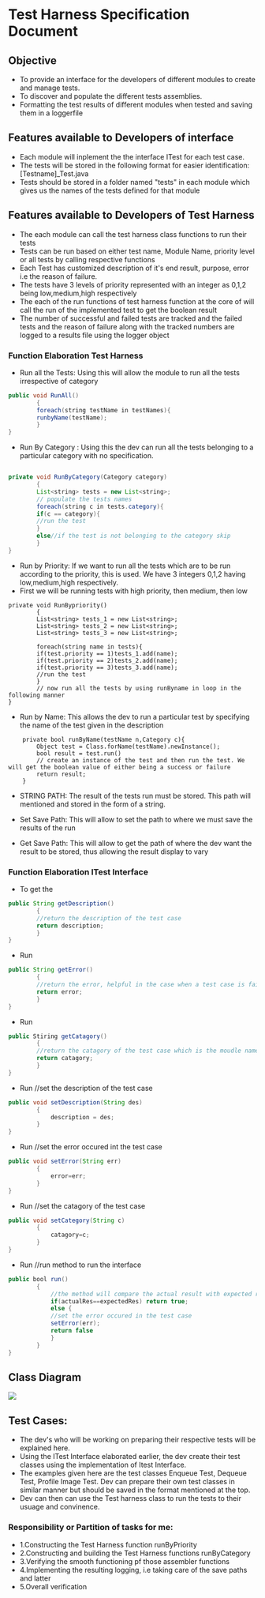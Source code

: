 # Test Harness Specification Document

## Objective
- To provide an interface for the developers of different modules to create and manage tests.
- To discover and populate the different tests assemblies.
- Formatting the test results of different modules when tested and saving them in a loggerfile


## Features available to Developers of interface
- Each module will inplement the the interface ITest for each test case.
- The tests will be stored in the following format for easier identification: [Testname]_Test.java
- Tests should be stored in a folder named "tests" in each module which gives us the names of the tests defined for that module


## Features available to Developers of Test Harness 
- The each module can call the test harness class functions to run their tests 
- Tests can be run based on either test name, Module Name, priority level or all tests by calling respective functions
- Each Test has customized description of it's end result, purpose, error i.e the reason of failure.
- The tests have 3 levels of priority represented with an integer as 0,1,2 being low,medium,high respectively
- The each of the run functions of test harness function at the core of will call the run of the implemented test to get the boolean result 
- The number of successful and failed tests are tracked and the failed tests and the reason of failure along with the tracked numbers are logged to a results file using the logger object

### Function Elaboration Test Harness
- Run all the Tests: Using this will allow the module to run all the tests irrespective of category
``` java =
public void RunAll()
        {
        foreach(string testName in testNames){
        runbyName(testName);
        }
}
```
- Run By Category : Using this the dev can run all the tests belonging to a particular category with no specification.

```java = 

private void RunByCategory(Category category)
        {
        List<string> tests = new List<string>;
        // populate the tests names
        foreach(string c in tests.category){
        if(c == category){
        //run the test
        }
        else//if the test is not belonging to the category skip    
        }
}

```
- Run by Priority: If we want to run all the tests which are to be run according to the priority, this is used. We have 3 integers 0,1,2 having low,medium,high respectively.
- First we will be running tests with high priority, then medium, then low

```java=
private void RunBypriority()
        {
        List<string> tests_1 = new List<string>;
        List<string> tests_2 = new List<string>;
        List<string> tests_3 = new List<string>;
        
        foreach(string name in tests){
        if(test.priority == 1)tests_1.add(name);
        if(test.priority == 2)tests_2.add(name);
        if(test.priority == 3)tests_3.add(name);
        //run the test
        }
        // now run all the tests by using runByname in loop in the following manner
}

```
- Run by Name: This allows the dev to run a particular test by specifying the name of the test given in the description

```java=
    private bool runByName(testName n,Category c){
        Object test = Class.forName(testName).newInstance();
        bool result = test.run()
        // create an instance of the test and then run the test. We will get the boolean value of either being a success or failure
        return result;
    }
```
- STRING PATH: The result of the tests run must be stored. This path will mentioned and stored in the form of a string.

- Set Save Path: This will allow to set the path to where we must save the results of the run

- Get Save Path: This will allow to get the path of where the dev want the result to be stored, thus allowing the result display to vary

### Function Elaboration ITest Interface 
- To get the 
``` java =
public String getDescription()
        {
        //return the description of the test case
        return description;
        }
}
```

- Run 
``` java =
public String getError()
        {
        //return the error, helpful in the case when a test case is failed
        return error;
        }
}
```

- Run 
``` java =
public Stiring getCatagory()
        {
        //return the catagory of the test case which is the moudle name of the test case  
        return catagory;
        }
}
```


- Run 
//set the description of the test case
``` java =
public void setDescription(String des)
        {
            description = des;
        }
}
```

- Run 
//set the error occured int the test case 
``` java =
public void setError(String err)
        {
            error=err;
        }
}
```


- Run 
//set the catagory of the test case 
``` java =
public void setCategory(String c)
        {
            catagory=c;
        }
}
```

- Run 
//run method to run the interface 
``` java =
public bool run()
        {   
            //the method will compare the actual result with expected result 
            if(actualRes==expectedRes) return true;
            else {
            //set the error occured in the test case
            setError(err);
            return false
            }
        }
}
```

## Class Diagram




![](https://i.imgur.com/0DoSP9S.png)


## Test Cases:
- The dev's who will be working on preparing their respective tests will be explained here.
- Using the ITest Interface elaborated earlier, the dev create their test classes using the implementation of Itest Interface.
- The examples given here are the test classes Enqueue Test, Dequeue Test, Profile Image Test. Dev can prepare their own test classes in similar manner but should be saved in the format mentioned at the top.
- Dev can  then can use the Test harness class to run the tests to their usuage and convinence.


### Responsibility or Partition of tasks for me:
- 1.Constructing the Test Harness function runByPriority
- 2.Constructing and building the Test Harness functions runByCategory 
- 3.Verifying the smooth functioning pf those assembler functions 
- 4.Implementing the resulting logging, i.e taking care of the save paths and  latter 
- 5.Overall verification
